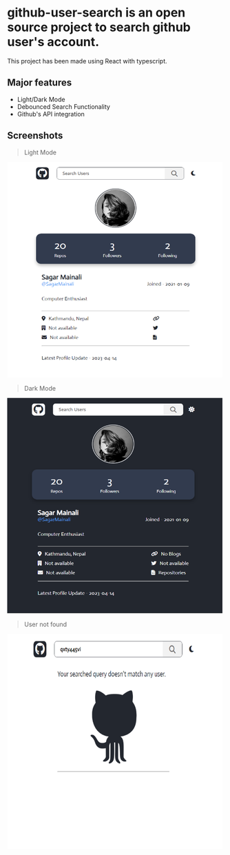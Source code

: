 # github-user-search is an open source project to search **github user's account**.

This project has been made using React with typescript.

## Major features
- Light/Dark Mode
- Debounced Search Functionality
- Github's API integration

## Screenshots

> Light Mode

<img src="./src/Components/assets/app-light.png"  width="500" height="500">

> Dark Mode

<img src="./src/Components/assets/app-dark.png"  width="500" height="500">

> User not found

<img src="./src/Components/assets/user-not-found.png"  width="500" height="500">